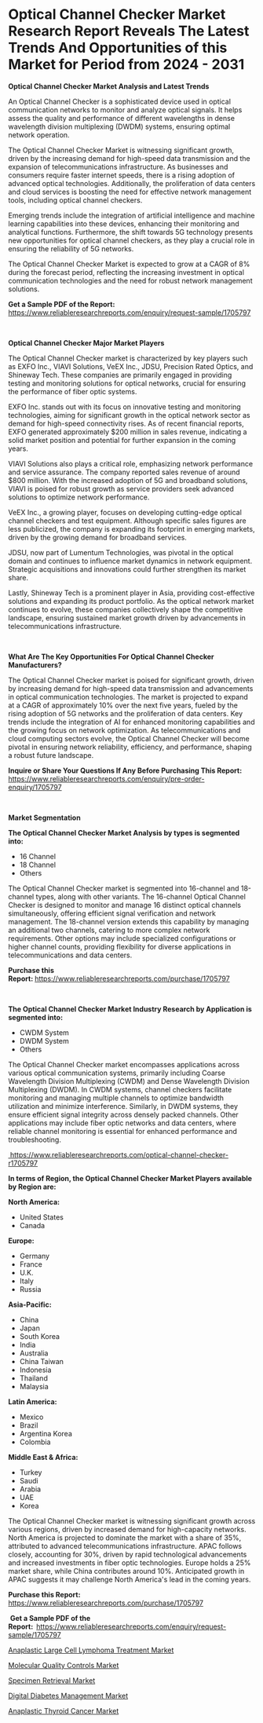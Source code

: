 <p><h1>Optical Channel Checker Market Research Report Reveals The Latest Trends And Opportunities of this Market for Period from 2024 - 2031</h1></p><p><strong>Optical Channel Checker Market Analysis and Latest Trends</strong></p>
<p><p>An Optical Channel Checker is a sophisticated device used in optical communication networks to monitor and analyze optical signals. It helps assess the quality and performance of different wavelengths in dense wavelength division multiplexing (DWDM) systems, ensuring optimal network operation.</p><p>The Optical Channel Checker Market is witnessing significant growth, driven by the increasing demand for high-speed data transmission and the expansion of telecommunications infrastructure. As businesses and consumers require faster internet speeds, there is a rising adoption of advanced optical technologies. Additionally, the proliferation of data centers and cloud services is boosting the need for effective network management tools, including optical channel checkers.</p><p>Emerging trends include the integration of artificial intelligence and machine learning capabilities into these devices, enhancing their monitoring and analytical functions. Furthermore, the shift towards 5G technology presents new opportunities for optical channel checkers, as they play a crucial role in ensuring the reliability of 5G networks.</p><p>The Optical Channel Checker Market is expected to grow at a CAGR of 8% during the forecast period, reflecting the increasing investment in optical communication technologies and the need for robust network management solutions.</p></p>
<p><strong>Get a Sample PDF of the Report:&nbsp;</strong> <a href="https://www.reliableresearchreports.com/enquiry/request-sample/1705797?utm_campaign=1736&utm_medium=2&utm_source=Github&utm_content=ia&utm_term=21102024&utm_id=optical-channel-checker">https://www.reliableresearchreports.com/enquiry/request-sample/1705797</a></p>
<p>&nbsp;</p>
<p><strong>Optical Channel Checker Major Market Players</strong></p>
<p><p>The Optical Channel Checker market is characterized by key players such as EXFO Inc., VIAVI Solutions, VeEX Inc., JDSU, Precision Rated Optics, and Shineway Tech. These companies are primarily engaged in providing testing and monitoring solutions for optical networks, crucial for ensuring the performance of fiber optic systems. </p><p>EXFO Inc. stands out with its focus on innovative testing and monitoring technologies, aiming for significant growth in the optical network sector as demand for high-speed connectivity rises. As of recent financial reports, EXFO generated approximately $200 million in sales revenue, indicating a solid market position and potential for further expansion in the coming years.</p><p>VIAVI Solutions also plays a critical role, emphasizing network performance and service assurance. The company reported sales revenue of around $800 million. With the increased adoption of 5G and broadband solutions, VIAVI is poised for robust growth as service providers seek advanced solutions to optimize network performance.</p><p>VeEX Inc., a growing player, focuses on developing cutting-edge optical channel checkers and test equipment. Although specific sales figures are less publicized, the company is expanding its footprint in emerging markets, driven by the growing demand for broadband services.</p><p>JDSU, now part of Lumentum Technologies, was pivotal in the optical domain and continues to influence market dynamics in network equipment. Strategic acquisitions and innovations could further strengthen its market share.</p><p>Lastly, Shineway Tech is a prominent player in Asia, providing cost-effective solutions and expanding its product portfolio. As the optical network market continues to evolve, these companies collectively shape the competitive landscape, ensuring sustained market growth driven by advancements in telecommunications infrastructure.</p></p>
<p>&nbsp;</p>
<p><strong>What Are The Key Opportunities For Optical Channel Checker Manufacturers?</strong></p>
<p><p>The Optical Channel Checker market is poised for significant growth, driven by increasing demand for high-speed data transmission and advancements in optical communication technologies. The market is projected to expand at a CAGR of approximately 10% over the next five years, fueled by the rising adoption of 5G networks and the proliferation of data centers. Key trends include the integration of AI for enhanced monitoring capabilities and the growing focus on network optimization. As telecommunications and cloud computing sectors evolve, the Optical Channel Checker will become pivotal in ensuring network reliability, efficiency, and performance, shaping a robust future landscape.</p></p>
<p><strong>Inquire or Share Your Questions If Any Before Purchasing This Report:</strong> <a href="https://www.reliableresearchreports.com/enquiry/pre-order-enquiry/1705797?utm_campaign=1736&utm_medium=2&utm_source=Github&utm_content=ia&utm_term=21102024&utm_id=optical-channel-checker">https://www.reliableresearchreports.com/enquiry/pre-order-enquiry/1705797</a></p>
<p>&nbsp;</p>
<p><strong>Market Segmentation</strong></p>
<p><strong>The Optical Channel Checker Market Analysis by types is segmented into:</strong></p>
<p><ul><li>16 Channel</li><li>18 Channel</li><li>Others</li></ul></p>
<p><p>The Optical Channel Checker market is segmented into 16-channel and 18-channel types, along with other variants. The 16-channel Optical Channel Checker is designed to monitor and manage 16 distinct optical channels simultaneously, offering efficient signal verification and network management. The 18-channel version extends this capability by managing an additional two channels, catering to more complex network requirements. Other options may include specialized configurations or higher channel counts, providing flexibility for diverse applications in telecommunications and data centers.</p></p>
<p><strong>Purchase this Report:&nbsp;</strong><a href="https://www.reliableresearchreports.com/purchase/1705797?utm_campaign=1736&utm_medium=2&utm_source=Github&utm_content=ia&utm_term=21102024&utm_id=optical-channel-checker">https://www.reliableresearchreports.com/purchase/1705797</a></p>
<p>&nbsp;</p>
<p><strong>The Optical Channel Checker Market Industry Research by Application is segmented into:</strong></p>
<p><ul><li>CWDM System</li><li>DWDM System</li><li>Others</li></ul></p>
<p><p>The Optical Channel Checker market encompasses applications across various optical communication systems, primarily including Coarse Wavelength Division Multiplexing (CWDM) and Dense Wavelength Division Multiplexing (DWDM). In CWDM systems, channel checkers facilitate monitoring and managing multiple channels to optimize bandwidth utilization and minimize interference. Similarly, in DWDM systems, they ensure efficient signal integrity across densely packed channels. Other applications may include fiber optic networks and data centers, where reliable channel monitoring is essential for enhanced performance and troubleshooting.</p></p>
<p><a href="https://www.reliableresearchreports.com/optical-channel-checker-r1705797?utm_campaign=1736&utm_medium=2&utm_source=Github&utm_content=ia&utm_term=21102024&utm_id=optical-channel-checker">&nbsp;https://www.reliableresearchreports.com/optical-channel-checker-r1705797</a></p>
<p><strong>In terms of Region, the Optical Channel Checker Market Players available by Region are:</strong></p>
<p>
    <p> <strong> North America: </strong>
        <ul>
            <li>United States</li>
            <li>Canada</li>
        </ul>
        </p> 
    <p> <strong> Europe: </strong>
        <ul>
            <li>Germany</li>
            <li>France</li>
            <li>U.K.</li>
            <li>Italy</li>
            <li>Russia</li>
        </ul>
        </p> 
    <p> <strong> Asia-Pacific: </strong>
        <ul>
            <li>China</li>
            <li>Japan</li>
            <li>South Korea</li>
            <li>India</li>
            <li>Australia</li>
            <li>China Taiwan</li>
            <li>Indonesia</li>
            <li>Thailand</li>
            <li>Malaysia</li>
        </ul>
        </p> 
    <p> <strong> Latin America: </strong>
        <ul>
            <li>Mexico</li>
            <li>Brazil</li>
            <li>Argentina Korea</li>
            <li>Colombia</li>
        </ul>
        </p> 
    <p> <strong> Middle East & Africa: </strong>
        <ul>
            <li>Turkey</li>
            <li>Saudi</li>
            <li>Arabia</li>
            <li>UAE</li>
            <li>Korea</li>
        </ul>
    </p>
    </p>
<p><p>The Optical Channel Checker market is witnessing significant growth across various regions, driven by increased demand for high-capacity networks. North America is projected to dominate the market with a share of 35%, attributed to advanced telecommunications infrastructure. APAC follows closely, accounting for 30%, driven by rapid technological advancements and increased investments in fiber optic technologies. Europe holds a 25% market share, while China contributes around 10%. Anticipated growth in APAC suggests it may challenge North America's lead in the coming years.</p></p>
<p><strong>Purchase this Report: </strong><a href="https://www.reliableresearchreports.com/purchase/1705797?utm_campaign=1736&utm_medium=2&utm_source=Github&utm_content=ia&utm_term=21102024&utm_id=optical-channel-checker">https://www.reliableresearchreports.com/purchase/1705797</a></p>
<p>&nbsp;<strong>Get a Sample PDF of the Report:&nbsp;&nbsp;</strong><a href="https://www.reliableresearchreports.com/enquiry/request-sample/1705797?utm_campaign=1736&utm_medium=2&utm_source=Github&utm_content=ia&utm_term=21102024&utm_id=optical-channel-checker">https://www.reliableresearchreports.com/enquiry/request-sample/1705797</a></p>
<p><strong></strong></p>
<p><p><a href="https://www.linkedin.com/pulse/driving-forces-global-anaplastic-large-cell-lymphoma-treatment-eqswf?utm_campaign=1736&utm_medium=2&utm_source=Github&utm_content=ia&utm_term=21102024&utm_id=optical-channel-checker">Anaplastic Large Cell Lymphoma Treatment Market</a></p><p><a href="https://www.linkedin.com/pulse/exploring-molecular-quality-controls-market-strategic-insights-lkdlf?utm_campaign=1736&utm_medium=2&utm_source=Github&utm_content=ia&utm_term=21102024&utm_id=optical-channel-checker">Molecular Quality Controls Market</a></p><p><a href="https://www.linkedin.com/pulse/specimen-retrieval-market-segmentation-in-depth-analysis-hqerf?utm_campaign=1736&utm_medium=2&utm_source=Github&utm_content=ia&utm_term=21102024&utm_id=optical-channel-checker">Specimen Retrieval Market</a></p><p><a href="https://www.linkedin.com/pulse/digital-diabetes-management-market-size-share-analysis-6txdf?utm_campaign=1736&utm_medium=2&utm_source=Github&utm_content=ia&utm_term=21102024&utm_id=optical-channel-checker">Digital Diabetes Management Market</a></p><p><a href="https://www.linkedin.com/pulse/anaplastic-thyroid-cancer-market-size-growth-trends-statistics-mue8f?utm_campaign=1736&utm_medium=2&utm_source=Github&utm_content=ia&utm_term=21102024&utm_id=optical-channel-checker">Anaplastic Thyroid Cancer Market</a></p></p>